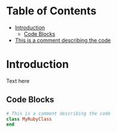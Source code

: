 <!-- Tocer[start]: Auto-generated, don't remove. -->

# Table of Contents

- [Introduction](#introduction)
  - [Code Blocks](#code-blocks)
- [This is a comment describing the code](#this-is-a-comment-describing-the-code)

<!-- Tocer[finish]: Auto-generated, don't remove. -->


# Introduction

Text here

## Code Blocks

```ruby
# This is a comment describing the code
class MyRubyClass
end
```

